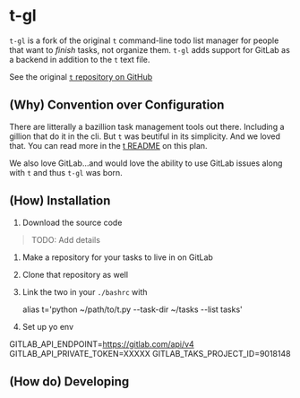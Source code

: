 # t-gl


`t-gl` is a fork of the original `t` command-line todo list manager for people that want to *finish* tasks,
not organize them.  `t-gl` adds support for GitLab as a backend in addition to the `t` text file.

See the original [`t` repository on GitHub](https://github.com/sjl/t)

## (Why) Convention over Configuration

There are litterally a bazillion task management tools out there.  Including a gillion that do it in the cli.  But `t` was beutiful in its simplicity.  And we loved that.  You can read more in the [t README](https://github.com/sjl/t#why-t) on this plan.

We also love GitLab...and would love the ability to use GitLab issues along with `t` and thus `t-gl` was born.

## (How) Installation

1. Download the source code
> TODO: Add details
1. Make a repository for your tasks to live in on GitLab
1. Clone that repository as well
1. Link the two in your `./bashrc` with

    alias t='python ~/path/to/t.py --task-dir ~/tasks --list tasks'

1. Set up yo env

GITLAB_API_ENDPOINT=https://gitlab.com/api/v4
GITLAB_API_PRIVATE_TOKEN=XXXXX
GITLAB_TAKS_PROJECT_ID=9018148

## (How do) Developing